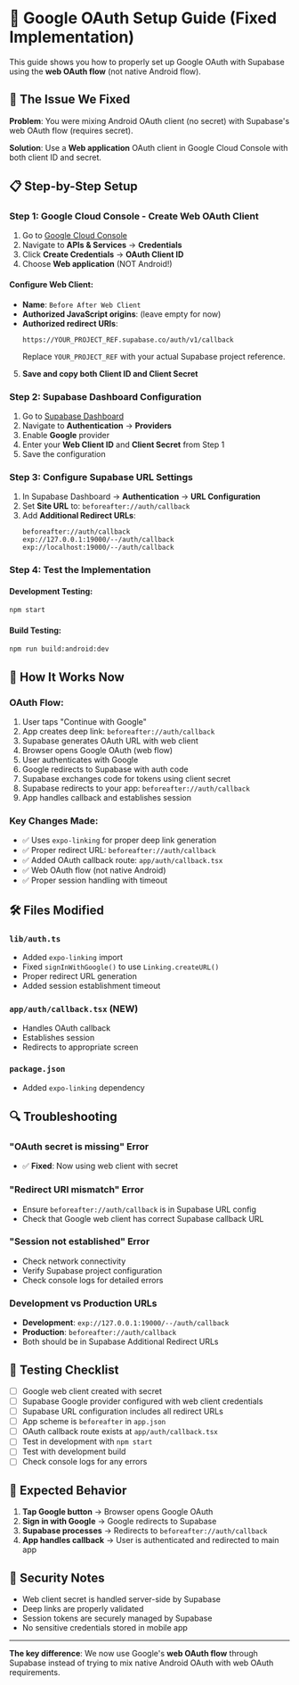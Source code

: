 # 🔐 Google OAuth Setup Guide (Fixed Implementation)

This guide shows you how to properly set up Google OAuth with Supabase using the **web OAuth flow** (not native Android flow).

## 🚨 The Issue We Fixed

**Problem**: You were mixing Android OAuth client (no secret) with Supabase's web OAuth flow (requires secret).

**Solution**: Use a **Web application** OAuth client in Google Cloud Console with both client ID and secret.

## 📋 Step-by-Step Setup

### Step 1: Google Cloud Console - Create Web OAuth Client

1. Go to [Google Cloud Console](https://console.cloud.google.com/)
2. Navigate to **APIs & Services** → **Credentials**
3. Click **Create Credentials** → **OAuth Client ID**
4. Choose **Web application** (NOT Android!)

#### Configure Web Client:
- **Name**: `Before After Web Client`
- **Authorized JavaScript origins**: (leave empty for now)
- **Authorized redirect URIs**: 
  ```
  https://YOUR_PROJECT_REF.supabase.co/auth/v1/callback
  ```
  Replace `YOUR_PROJECT_REF` with your actual Supabase project reference.

5. **Save and copy both Client ID and Client Secret**

### Step 2: Supabase Dashboard Configuration

1. Go to [Supabase Dashboard](https://supabase.com/dashboard)
2. Navigate to **Authentication** → **Providers**
3. Enable **Google** provider
4. Enter your **Web Client ID** and **Client Secret** from Step 1
5. Save the configuration

### Step 3: Configure Supabase URL Settings

1. In Supabase Dashboard → **Authentication** → **URL Configuration**
2. Set **Site URL** to: `beforeafter://auth/callback`
3. Add **Additional Redirect URLs**:
   ```
   beforeafter://auth/callback
   exp://127.0.0.1:19000/--/auth/callback
   exp://localhost:19000/--/auth/callback
   ```

### Step 4: Test the Implementation

#### Development Testing:
```bash
npm start
```

#### Build Testing:
```bash
npm run build:android:dev
```

## 🔧 How It Works Now

### OAuth Flow:
1. User taps "Continue with Google"
2. App creates deep link: `beforeafter://auth/callback`
3. Supabase generates OAuth URL with web client
4. Browser opens Google OAuth (web flow)
5. User authenticates with Google
6. Google redirects to Supabase with auth code
7. Supabase exchanges code for tokens using client secret
8. Supabase redirects to your app: `beforeafter://auth/callback`
9. App handles callback and establishes session

### Key Changes Made:
- ✅ Uses `expo-linking` for proper deep link generation
- ✅ Proper redirect URL: `beforeafter://auth/callback`
- ✅ Added OAuth callback route: `app/auth/callback.tsx`
- ✅ Web OAuth flow (not native Android)
- ✅ Proper session handling with timeout

## 🛠️ Files Modified

### `lib/auth.ts`
- Added `expo-linking` import
- Fixed `signInWithGoogle()` to use `Linking.createURL()`
- Proper redirect URL generation
- Added session establishment timeout

### `app/auth/callback.tsx` (NEW)
- Handles OAuth callback
- Establishes session
- Redirects to appropriate screen

### `package.json`
- Added `expo-linking` dependency

## 🔍 Troubleshooting

### "OAuth secret is missing" Error
- ✅ **Fixed**: Now using web client with secret

### "Redirect URI mismatch" Error
- Ensure `beforeafter://auth/callback` is in Supabase URL config
- Check that Google web client has correct Supabase callback URL

### "Session not established" Error
- Check network connectivity
- Verify Supabase project configuration
- Check console logs for detailed errors

### Development vs Production URLs
- **Development**: `exp://127.0.0.1:19000/--/auth/callback`
- **Production**: `beforeafter://auth/callback`
- Both should be in Supabase Additional Redirect URLs

## 📱 Testing Checklist

- [ ] Google web client created with secret
- [ ] Supabase Google provider configured with web client credentials
- [ ] Supabase URL configuration includes all redirect URLs
- [ ] App scheme is `beforeafter` in `app.json`
- [ ] OAuth callback route exists at `app/auth/callback.tsx`
- [ ] Test in development with `npm start`
- [ ] Test with development build
- [ ] Check console logs for any errors

## 🎯 Expected Behavior

1. **Tap Google button** → Browser opens Google OAuth
2. **Sign in with Google** → Google redirects to Supabase
3. **Supabase processes** → Redirects to `beforeafter://auth/callback`
4. **App handles callback** → User is authenticated and redirected to main app

## 🔐 Security Notes

- Web client secret is handled server-side by Supabase
- Deep links are properly validated
- Session tokens are securely managed by Supabase
- No sensitive credentials stored in mobile app

---

**The key difference**: We now use Google's **web OAuth flow** through Supabase instead of trying to mix native Android OAuth with web OAuth requirements.
